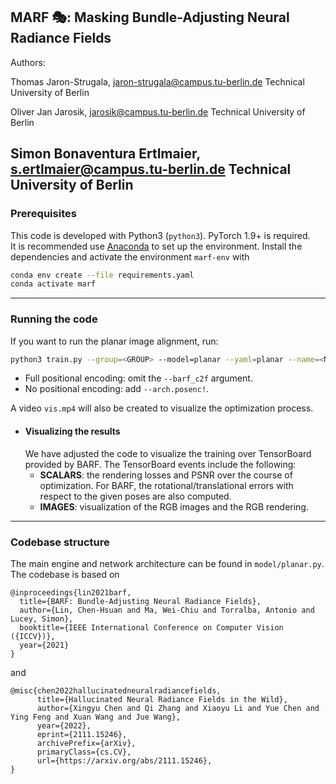 ## MARF :performing_arts:: Masking Bundle-Adjusting Neural Radiance Fields
Authors:

Thomas Jaron-Strugala, 
jaron-strugala@campus.tu-berlin.de
Technical University of Berlin

Oliver Jan Jarosik,
jarosik@campus.tu-berlin.de
Technical University of Berlin

Simon Bonaventura Ertlmaier,
s.ertlmaier@campus.tu-berlin.de
Technical University of Berlin
--------------------------------------

### Prerequisites

This code is developed with Python3 (`python3`). PyTorch 1.9+ is required.  
It is recommended use [Anaconda](https://www.anaconda.com/products/individual) to set up the environment. Install the dependencies and activate the environment `marf-env` with
```bash
conda env create --file requirements.yaml
conda activate marf
```

--------------------------------------
### Running the code
  If you want to run the planar image alignment, run:
  ```bash
  python3 train.py --group=<GROUP> --model=planar --yaml=planar --name=<NAME> --seed=3 --barf_c2f=[0,0.4]
  ```
  - Full positional encoding: omit the `--barf_c2f` argument.
  - No positional encoding: add `--arch.posenc!`.

  A video `vis.mp4` will also be created to visualize the optimization process.

- #### Visualizing the results
  We have adjusted the code to visualize the training over TensorBoard provided by BARF.
  The TensorBoard events include the following:
  - **SCALARS**: the rendering losses and PSNR over the course of optimization. For BARF, the rotational/translational errors with respect to the given poses are also computed.
  - **IMAGES**: visualization of the RGB images and the RGB rendering.

--------------------------------------
### Codebase structure

The main engine and network architecture can be found in `model/planar.py`.
The codebase is based on
```
@inproceedings{lin2021barf,
  title={BARF: Bundle-Adjusting Neural Radiance Fields},
  author={Lin, Chen-Hsuan and Ma, Wei-Chiu and Torralba, Antonio and Lucey, Simon},
  booktitle={IEEE International Conference on Computer Vision ({ICCV})},
  year={2021}
}
```

and 

```
@misc{chen2022hallucinatedneuralradiancefields,
      title={Hallucinated Neural Radiance Fields in the Wild}, 
      author={Xingyu Chen and Qi Zhang and Xiaoyu Li and Yue Chen and Ying Feng and Xuan Wang and Jue Wang},
      year={2022},
      eprint={2111.15246},
      archivePrefix={arXiv},
      primaryClass={cs.CV},
      url={https://arxiv.org/abs/2111.15246}, 
}
```

